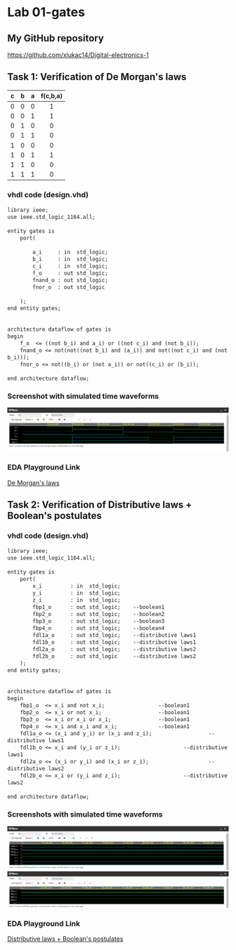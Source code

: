 # Lab 01-gates 

## My GitHub repository

https://github.com/xlukac14/Digital-electronics-1

## Task 1: Verification of De Morgan's laws

| **c** | **b** |**a** | **f(c,b,a)** |
| :-: | :-: | :-: | :-: |
| 0 | 0 | 0 | 1 |
| 0 | 0 | 1 | 1 |
| 0 | 1 | 0 | 0 |
| 0 | 1 | 1 | 0 |
| 1 | 0 | 0 | 0 |
| 1 | 0 | 1 | 1 |
| 1 | 1 | 0 | 0 |
| 1 | 1 | 1 | 0 |

### vhdl code (design.vhd)

```
library ieee;               
use ieee.std_logic_1164.all;

entity gates is
    port(
    	
        a_i     : in  std_logic;         
        b_i     : in  std_logic;         
        c_i	    : in  std_logic;			
        f_o     : out std_logic;        
        fnand_o : out std_logic;         
        fnor_o  : out std_logic
        
    );
end entity gates;


architecture dataflow of gates is
begin
    f_o  <= ((not b_i) and a_i) or ((not c_i) and (not b_i));
    fnand_o <= not(not((not b_i) and (a_i)) and not((not c_i) and (not b_i)));
    fnor_o <= not((b_i) or (not a_i)) or not((c_i) or (b_i));
    
end architecture dataflow;
```

### Screenshot with simulated time waveforms

![De Morgan's laws simulation](Images/DMlaws.png)

### EDA Playground Link

[De Morgan's laws](https://www.edaplayground.com/x/m53W)

## Task 2: Verification of Distributive laws + Boolean's postulates

### vhdl code (design.vhd)

```
library ieee;               
use ieee.std_logic_1164.all;

entity gates is
    port(
        x_i			: in  std_logic;
        y_i			: in  std_logic;
        z_i			: in  std_logic;
        fbp1_o		: out std_logic;	--boolean1
        fbp2_o		: out std_logic;	--boolean2
        fbp3_o		: out std_logic;	--boolean3
        fbp4_o		: out std_logic;	--boolean4
        fdl1a_o		: out std_logic;	--distributive laws1
        fdl1b_o		: out std_logic;	--distributive laws1
        fdl2a_o		: out std_logic;	--distributive laws2
        fdl2b_o		: out std_logic		--distributive laws2
    );
end entity gates;


architecture dataflow of gates is
begin
    fbp1_o  <= x_i and not x_i;					--boolean1
    fbp2_o  <= x_i or not x_i;					--boolean1
    fbp3_o  <= x_i or x_i or x_i;				--boolean1
    fbp4_o  <= x_i and x_i and x_i;				--boolean1
    fdl1a_o <= (x_i and y_i) or (x_i and z_i);	                --distributive laws1
    fdl1b_o <= x_i and (y_i or z_i);			        --distributive laws1
    fdl2a_o <= (x_i or y_i) and (x_i or z_i);	                --distributive laws2
    fdl2b_o <= x_i or (y_i and z_i);			        --distributive laws2
    	
end architecture dataflow;
```


### Screenshots with simulated time waveforms

![Distributive laws simulation](Images/Dlaws.png)
![Boolean's postulates simulation](Images/Bpostulates.png)


### EDA Playground Link

[Distributive laws + Boolean's postulates](https://www.edaplayground.com/x/srNS)


